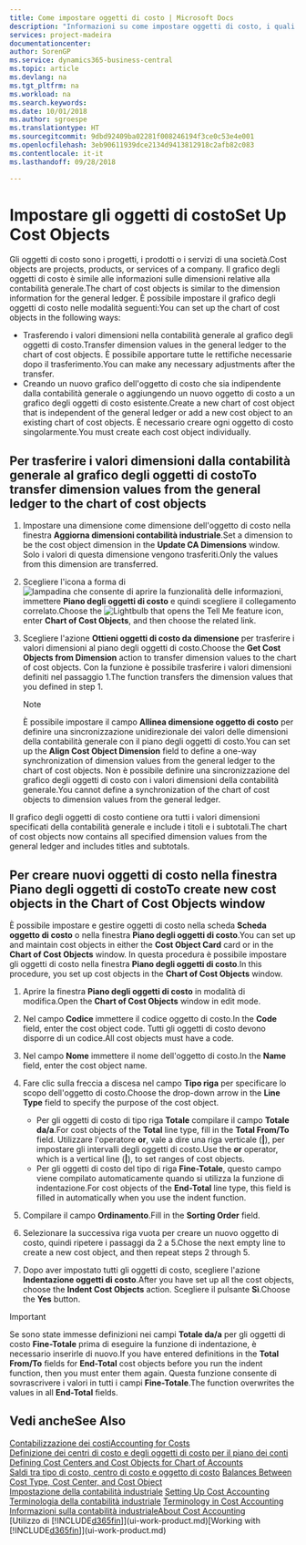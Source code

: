 ```yaml
---
title: Come impostare oggetti di costo | Microsoft Docs
description: "Informazioni su come impostare oggetti di costo, i quali sono simili alle dimensioni relative alla contabilità generale."
services: project-madeira
documentationcenter: 
author: SorenGP
ms.service: dynamics365-business-central
ms.topic: article
ms.devlang: na
ms.tgt_pltfrm: na
ms.workload: na
ms.search.keywords: 
ms.date: 10/01/2018
ms.author: sgroespe
ms.translationtype: HT
ms.sourcegitcommit: 9dbd92409ba02281f008246194f3ce0c53e4e001
ms.openlocfilehash: 3eb90611939dce2134d9413812918c2afb82c083
ms.contentlocale: it-it
ms.lasthandoff: 09/28/2018

---
```

# <a name="set-up-cost-objects"></a><span data-ttu-id="29c49-103">Impostare gli oggetti di costo</span><span class="sxs-lookup"><span data-stu-id="29c49-103">Set Up Cost Objects</span></span>
<span data-ttu-id="29c49-104">Gli oggetti di costo sono i progetti, i prodotti o i servizi di una società.</span><span class="sxs-lookup"><span data-stu-id="29c49-104">Cost objects are projects, products, or services of a company.</span></span> <span data-ttu-id="29c49-105">Il grafico degli oggetti di costo è simile alle informazioni sulle dimensioni relative alla contabilità generale.</span><span class="sxs-lookup"><span data-stu-id="29c49-105">The chart of cost objects is similar to the dimension information for the general ledger.</span></span> <span data-ttu-id="29c49-106">È possibile impostare il grafico degli oggetti di costo nelle modalità seguenti:</span><span class="sxs-lookup"><span data-stu-id="29c49-106">You can set up the chart of cost objects in the following ways:</span></span>  

* <span data-ttu-id="29c49-107">Trasferendo i valori dimensioni nella contabilità generale al grafico degli oggetti di costo.</span><span class="sxs-lookup"><span data-stu-id="29c49-107">Transfer dimension values in the general ledger to the chart of cost objects.</span></span> <span data-ttu-id="29c49-108">È possibile apportare tutte le rettifiche necessarie dopo il trasferimento.</span><span class="sxs-lookup"><span data-stu-id="29c49-108">You can make any necessary adjustments after the transfer.</span></span>  
* <span data-ttu-id="29c49-109">Creando un nuovo grafico dell'oggetto di costo che sia indipendente dalla contabilità generale o aggiungendo un nuovo oggetto di costo a un grafico degli oggetti di costo esistente.</span><span class="sxs-lookup"><span data-stu-id="29c49-109">Create a new chart of cost object that is independent of the general ledger or add a new cost object to an existing chart of cost objects.</span></span> <span data-ttu-id="29c49-110">È necessario creare ogni oggetto di costo singolarmente.</span><span class="sxs-lookup"><span data-stu-id="29c49-110">You must create each cost object individually.</span></span>  

## <a name="to-transfer-dimension-values-from-the-general-ledger-to-the-chart-of-cost-objects"></a><span data-ttu-id="29c49-111">Per trasferire i valori dimensioni dalla contabilità generale al grafico degli oggetti di costo</span><span class="sxs-lookup"><span data-stu-id="29c49-111">To transfer dimension values from the general ledger to the chart of cost objects</span></span>  
1.  <span data-ttu-id="29c49-112">Impostare una dimensione come dimensione dell'oggetto di costo nella finestra **Aggiorna dimensioni contabilità industriale**.</span><span class="sxs-lookup"><span data-stu-id="29c49-112">Set a dimension to be the cost object dimension in the **Update CA Dimensions** window.</span></span> <span data-ttu-id="29c49-113">Solo i valori di questa dimensione vengono trasferiti.</span><span class="sxs-lookup"><span data-stu-id="29c49-113">Only the values from this dimension are transferred.</span></span>  
2.  <span data-ttu-id="29c49-114">Scegliere l'icona a forma di ![lampadina che consente di aprire la funzionalità delle informazioni](media/ui-search/search_small.png "Informazioni sull'operazione che si desidera eseguire"), immettere **Piano degli oggetti di costo** e quindi scegliere il collegamento correlato.</span><span class="sxs-lookup"><span data-stu-id="29c49-114">Choose the ![Lightbulb that opens the Tell Me feature](media/ui-search/search_small.png "Tell me what you want to do") icon, enter **Chart of Cost Objects**, and then choose the related link.</span></span>  
3.  <span data-ttu-id="29c49-115">Scegliere l'azione **Ottieni oggetti di costo da dimensione** per trasferire i valori dimensioni al piano degli oggetti di costo.</span><span class="sxs-lookup"><span data-stu-id="29c49-115">Choose the **Get Cost Objects from Dimension** action to transfer dimension values to the chart of cost objects.</span></span> <span data-ttu-id="29c49-116">Con la funzione è possibile trasferire i valori dimensioni definiti nel passaggio 1.</span><span class="sxs-lookup"><span data-stu-id="29c49-116">The function transfers the dimension values that you defined in step 1.</span></span>  

    > [!NOTE]  
    >  <span data-ttu-id="29c49-117">È possibile impostare il campo **Allinea dimensione oggetto di costo** per definire una sincronizzazione unidirezionale dei valori delle dimensioni della contabilità generale con il piano degli oggetti di costo.</span><span class="sxs-lookup"><span data-stu-id="29c49-117">You can set up the **Align Cost Object Dimension**  field to define a one-way synchronization of dimension values from the general ledger to the chart of cost objects.</span></span> <span data-ttu-id="29c49-118">Non è possibile definire una sincronizzazione del grafico degli oggetti di costo con i valori dimensioni della contabilità generale.</span><span class="sxs-lookup"><span data-stu-id="29c49-118">You cannot define a synchronization of the chart of cost objects to dimension values from the general ledger.</span></span>  

<span data-ttu-id="29c49-119">Il grafico degli oggetti di costo contiene ora tutti i valori dimensioni specificati della contabilità generale e include i titoli e i subtotali.</span><span class="sxs-lookup"><span data-stu-id="29c49-119">The chart of cost objects now contains all specified dimension values from the general ledger and includes titles and subtotals.</span></span>  

## <a name="to-create-new-cost-objects-in-the-chart-of-cost-objects-window"></a><span data-ttu-id="29c49-120">Per creare nuovi oggetti di costo nella finestra Piano degli oggetti di costo</span><span class="sxs-lookup"><span data-stu-id="29c49-120">To create new cost objects in the Chart of Cost Objects window</span></span>  
<span data-ttu-id="29c49-121">È possibile impostare e gestire oggetti di costo nella scheda **Scheda oggetto di costo** o nella finestra **Piano degli oggetti di costo**.</span><span class="sxs-lookup"><span data-stu-id="29c49-121">You can set up and maintain cost objects in either the **Cost Object Card** card or in the **Chart of Cost Objects** window.</span></span> <span data-ttu-id="29c49-122">In questa procedura è possibile impostare gli oggetti di costo nella finestra  **Piano degli oggetti di costo**.</span><span class="sxs-lookup"><span data-stu-id="29c49-122">In this procedure, you set up cost objects in the **Chart of Cost Objects** window.</span></span>  

1.  <span data-ttu-id="29c49-123">Aprire la finestra **Piano degli oggetti di costo** in modalità di modifica.</span><span class="sxs-lookup"><span data-stu-id="29c49-123">Open the **Chart of Cost Objects** window in edit mode.</span></span>  
2.  <span data-ttu-id="29c49-124">Nel campo  **Codice** immettere il codice oggetto di costo.</span><span class="sxs-lookup"><span data-stu-id="29c49-124">In the **Code** field, enter the cost object code.</span></span> <span data-ttu-id="29c49-125">Tutti gli oggetti di costo devono disporre di un codice.</span><span class="sxs-lookup"><span data-stu-id="29c49-125">All cost objects must have a code.</span></span>  
3.  <span data-ttu-id="29c49-126">Nel campo **Nome** immettere il nome dell'oggetto di costo.</span><span class="sxs-lookup"><span data-stu-id="29c49-126">In the **Name** field, enter the cost object name.</span></span>  
4.  <span data-ttu-id="29c49-127">Fare clic sulla freccia a discesa nel campo **Tipo riga** per specificare lo scopo dell'oggetto di costo.</span><span class="sxs-lookup"><span data-stu-id="29c49-127">Choose the drop-down arrow in the **Line Type** field to specify the purpose of the cost object.</span></span>  

    * <span data-ttu-id="29c49-128">Per gli oggetti di costo di tipo riga **Totale** compilare il campo **Totale da/a**.</span><span class="sxs-lookup"><span data-stu-id="29c49-128">For cost objects of the **Total** line type, fill in the **Total From/To** field.</span></span> <span data-ttu-id="29c49-129">Utilizzare l'operatore **or**, vale a dire una riga verticale (**&#124;**), per impostare gli intervalli degli oggetti di costo.</span><span class="sxs-lookup"><span data-stu-id="29c49-129">Use the **or** operator, which is a vertical line (**&#124;**), to set ranges of cost objects.</span></span>  
    * <span data-ttu-id="29c49-130">Per gli oggetti di costo del tipo di riga **Fine-Totale**, questo campo viene compilato automaticamente quando si utilizza la funzione di indentazione.</span><span class="sxs-lookup"><span data-stu-id="29c49-130">For cost objects of the **End-Total** line type, this field is filled in automatically when you use  the indent function.</span></span>  
5.  <span data-ttu-id="29c49-131">Compilare il campo **Ordinamento**.</span><span class="sxs-lookup"><span data-stu-id="29c49-131">Fill in the **Sorting Order** field.</span></span>  
6.  <span data-ttu-id="29c49-132">Selezionare la successiva riga vuota per creare un nuovo oggetto di costo, quindi ripetere i passaggi da 2 a 5.</span><span class="sxs-lookup"><span data-stu-id="29c49-132">Chose the next empty line to create a new cost object, and then repeat steps 2 through 5.</span></span>  
7.  <span data-ttu-id="29c49-133">Dopo aver impostato tutti gli oggetti di costo, scegliere l'azione **Indentazione oggetti di costo**.</span><span class="sxs-lookup"><span data-stu-id="29c49-133">After you have set up all the cost objects, choose the **Indent Cost Objects** action.</span></span> <span data-ttu-id="29c49-134">Scegliere il pulsante **Sì**.</span><span class="sxs-lookup"><span data-stu-id="29c49-134">Choose the **Yes** button.</span></span>  

> [!IMPORTANT]  
>  <span data-ttu-id="29c49-135">Se sono state immesse definizioni nei campi **Totale da/a** per gli oggetti di costo **Fine-Totale** prima di eseguire la funzione di indentazione, è necessario inserirle di nuovo.</span><span class="sxs-lookup"><span data-stu-id="29c49-135">If you have entered definitions in the **Total From/To** fields for **End-Total** cost objects before you run the indent function, then you must enter them again.</span></span> <span data-ttu-id="29c49-136">Questa funzione consente di sovrascrivere i valori in tutti i campi **Fine-Totale**.</span><span class="sxs-lookup"><span data-stu-id="29c49-136">The function overwrites the values in all **End-Total** fields.</span></span>  

## <a name="see-also"></a><span data-ttu-id="29c49-137">Vedi anche</span><span class="sxs-lookup"><span data-stu-id="29c49-137">See Also</span></span>  
[<span data-ttu-id="29c49-138">Contabilizzazione dei costi</span><span class="sxs-lookup"><span data-stu-id="29c49-138">Accounting for Costs</span></span>](finance-manage-cost-accounting.md)  
<span data-ttu-id="29c49-139">[Definizione dei centri di costo e degli oggetti di costo per il piano dei conti](finance-defining-cost-centers-and-cost-objects-for-chart-of-accounts.md) </span><span class="sxs-lookup"><span data-stu-id="29c49-139">[Defining Cost Centers and Cost Objects for Chart of Accounts](finance-defining-cost-centers-and-cost-objects-for-chart-of-accounts.md) </span></span>  
<span data-ttu-id="29c49-140">[Saldi tra tipo di costo, centro di costo e oggetto di costo](finance-balances-between-cost-type-cost-center-and-cost-object.md) </span><span class="sxs-lookup"><span data-stu-id="29c49-140">[Balances Between Cost Type, Cost Center, and Cost Object](finance-balances-between-cost-type-cost-center-and-cost-object.md) </span></span>  
<span data-ttu-id="29c49-141">[Impostazione della contabilità industriale](finance-set-up-cost-accounting.md) </span><span class="sxs-lookup"><span data-stu-id="29c49-141">[Setting Up Cost Accounting](finance-set-up-cost-accounting.md) </span></span>  
<span data-ttu-id="29c49-142">[Terminologia della contabilità industriale](finance-terminology-in-cost-accounting.md) </span><span class="sxs-lookup"><span data-stu-id="29c49-142">[Terminology in Cost Accounting](finance-terminology-in-cost-accounting.md) </span></span>  
[<span data-ttu-id="29c49-143">Informazioni sulla contabilità industriale</span><span class="sxs-lookup"><span data-stu-id="29c49-143">About Cost Accounting</span></span>](finance-about-cost-accounting.md)  
<span data-ttu-id="29c49-144">[Utilizzo di [!INCLUDE[d365fin](includes/d365fin_md.md)]](ui-work-product.md)</span><span class="sxs-lookup"><span data-stu-id="29c49-144">[Working with [!INCLUDE[d365fin](includes/d365fin_md.md)]](ui-work-product.md)</span></span>

